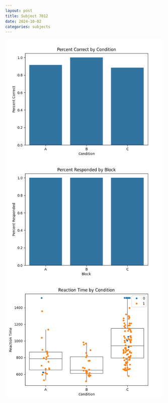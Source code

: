 ```yaml
---
layout: post
title: Subject 7012
date: 2024-10-02
categories: subjects
---
```


![](data/7012/run-1/7012_ATS_percent_correct.png)
![](data/7012/run-1/7012_ATS_percent_responded.png)
![](data/7012/run-1/7012_ATS_rt.png)

